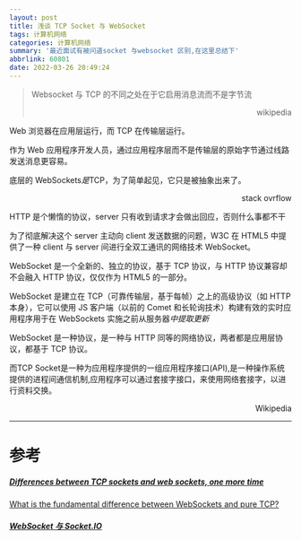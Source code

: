 ```yaml
---
layout: post
title: 浅谈 TCP Socket 与 WebSocket
tags: 计算机网络
categories: 计算机网络
summary: '最近面试有被问道socket 与websocket 区别,在这里总结下'
abbrlink: 60801
date: 2022-03-26 20:49:24
---
```


> Websocket 与 TCP 的不同之处在于它启用消息流而不是字节流   
>
> <p align='right'>wikipedia</p>



Web 浏览器在应用层运行，而 TCP 在传输层运行。

作为 Web 应用程序开发人员，通过应用程序层而不是传输层的原始字节通过线路发送消息更容易。

底层的 WebSockets*是*TCP，为了简单起见，它只是被抽象出来了。

<p align='right'>stack ovrflow</p>

HTTP 是个懒惰的协议，server 只有收到请求才会做出回应，否则什么事都不干

为了彻底解决这个 server 主动向 client 发送数据的问题，W3C 在 HTML5 中提供了一种 client 与 server 间进行全双工通讯的网络技术 WebSocket。

WebSocket 是一个全新的、独立的协议，基于 TCP 协议，与 HTTP 协议兼容却不会融入 HTTP 协议，仅仅作为 HTML5 的一部分。

WebSocket 是建立在 TCP（可靠传输层，基于每帧）之上的高级协议（如 HTTP 本身），它可以使用 JS 客户端（以前的 Comet 和长轮询技术）构建有效的实时应用程序用于在 WebSockets 实施之前从服务器*中提取更新*

WebSocket 是一种协议，是一种与 HTTP 同等的网络协议，两者都是应用层协议，都基于 TCP 协议。

而TCP Socket是一种为应用程序提供的一组应用程序接口(API),是一种操作系统提供的进程间通信机制,应用程序可以通过套接字接口，来使用网络套接字，以进行资料交换。

<p align='right'>Wikipedia</p>

<hr>

# 参考

##### [Differences between TCP sockets and web sockets, one more time](https://stackoverflow.com/questions/16945345/differences-between-tcp-sockets-and-web-sockets-one-more-time)

[What is the fundamental difference between WebSockets and pure TCP?](https://stackoverflow.com/questions/2681267/what-is-the-fundamental-difference-between-websockets-and-pure-tcp)

##### [WebSocket 与 Socket.IO](https://segmentfault.com/a/1190000006899960)

